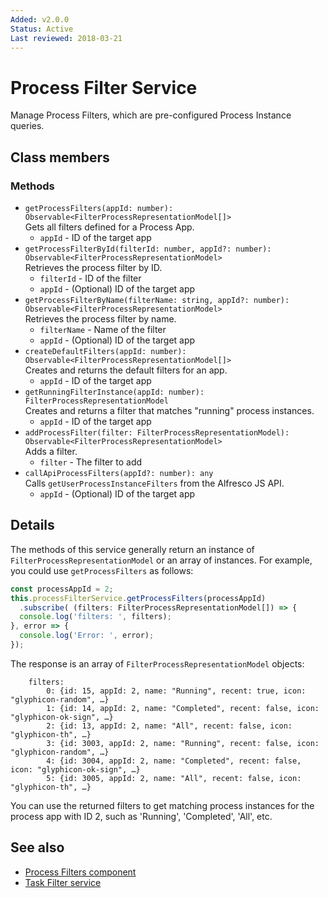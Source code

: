 ```yaml
---
Added: v2.0.0
Status: Active
Last reviewed: 2018-03-21
---
```


# Process Filter Service

Manage Process Filters, which are pre-configured Process Instance queries. 

## Class members

### Methods

-   `getProcessFilters(appId: number): Observable<FilterProcessRepresentationModel[]>`  
    Gets all filters defined for a Process App.  
    -   `appId` - ID of the target app
-   `getProcessFilterById(filterId: number, appId?: number): Observable<FilterProcessRepresentationModel>`  
    Retrieves the process filter by ID.  
    -   `filterId` - ID of the filter
    -   `appId` - (Optional) ID of the target app
-   `getProcessFilterByName(filterName: string, appId?: number): Observable<FilterProcessRepresentationModel>`  
    Retrieves the process filter by name.  
    -   `filterName` - Name of the filter
    -   `appId` - (Optional) ID of the target app
-   `createDefaultFilters(appId: number): Observable<FilterProcessRepresentationModel[]>`  
    Creates and returns the default filters for an app.  
    -   `appId` - ID of the target app
-   `getRunningFilterInstance(appId: number): FilterProcessRepresentationModel`  
    Creates and returns a filter that matches "running" process instances.  
    -   `appId` - ID of the target app
-   `addProcessFilter(filter: FilterProcessRepresentationModel): Observable<FilterProcessRepresentationModel>`  
    Adds a filter.  
    -   `filter` - The filter to add
-   `callApiProcessFilters(appId?: number): any`  
    Calls `getUserProcessInstanceFilters` from the Alfresco JS API.  
    -   `appId` - (Optional) ID of the target app

## Details

The methods of this service generally return an instance of
`FilterProcessRepresentationModel` or an array of instances. For example, you
could use `getProcessFilters` as follows:

```ts
const processAppId = 2;
this.processFilterService.getProcessFilters(processAppId)
  .subscribe( (filters: FilterProcessRepresentationModel[]) => {
  console.log('filters: ', filters);
}, error => {
  console.log('Error: ', error);
});
```

The response is an array of `FilterProcessRepresentationModel` objects:

        filters:  
            0: {id: 15, appId: 2, name: "Running", recent: true, icon: "glyphicon-random", …}
            1: {id: 14, appId: 2, name: "Completed", recent: false, icon: "glyphicon-ok-sign", …}
            2: {id: 13, appId: 2, name: "All", recent: false, icon: "glyphicon-th", …}
            3: {id: 3003, appId: 2, name: "Running", recent: false, icon: "glyphicon-random", …}
            4: {id: 3004, appId: 2, name: "Completed", recent: false, icon: "glyphicon-ok-sign", …}
            5: {id: 3005, appId: 2, name: "All", recent: false, icon: "glyphicon-th", …}

You can use the returned filters to get matching process instances for the process app with ID 2, 
such as 'Running', 'Completed', 'All', etc.


## See also

- [Process Filters component](process-filters.component.md)
- [Task Filter service](task-filter.service.md)
